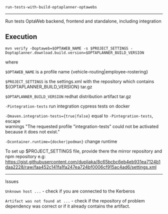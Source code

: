     run-tests-with-build-optaplanner-optawebs
------------------------------------
Run tests OptaWeb backend, frontend and standalone, including integration

Execution
-------------------------------------
`mvn verify -Doptaweb=$OPTAWEB_NAME -s $PROJECT_SETTINGS -Doptaplanner.download.build.version=$OPTAPLANNER_BUILD_VERSION`

where 

`$OPTAWEB_NAME` is a profile name {vehicle-routing|employee-rostering} 

`$PROJECT_SETTINGS` is the settings.xml with the repository which contains ${OPTAPLANNER_BUILD_VERSION} tar.gz 

`$OPTAPLANNER_BUILD_VERSION` redhat distribution artifact tar.gz

`-Pintegration-tests` run integration cypress tests on docker

`-Dmaven.integration-tests={true|false}` equal to `-Pintegration-tests`, escape      
warnings "The requested profile "integration-tests" could not be activated because it does not exist."

`-Dcontainer.runtime={docker|podman}` change runtime

To set up $PROJECT_SETTINGS file, provide there the mirror repository and npm repository e.g: 
https://gist.githubusercontent.com/dupliaka/8c65bcbc6eb4eb931ea7124b1daa2228/raw/faa452c141fa1fa247ea724bf0006cf915ac4ad6/settings.xml

---------------------------------------
Issues

`Unknown host ...` -  check if you are connected to the Kerberos

`Artifact was not found at ...` - check if the repository of problem dependency was correct or if it already contains the artifact.
